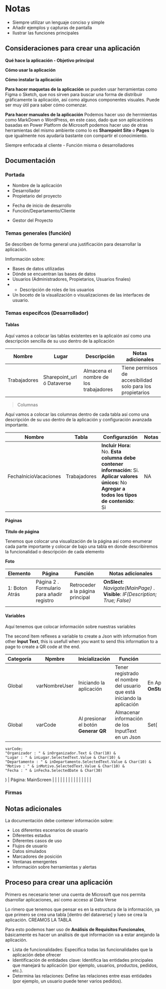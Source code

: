 # Notas

+ Siempre utilizar un lenguaje conciso y simple
+ Añadir ejemplos y capturas de pantalla
+ Ilustrar las funciones principales 



## Consideraciones para crear una aplicación

**Qué hace la aplicación - Objetivo principal**

**Cómo usar la aplicación**

**Cómo instalar la aplicación**

**Para hacer maquetas de la aplicación** se pueden usar herramientas como Figma o Sketch, que nos sirven para buscar una forma de distribuir gráficamente la aplicación, así como algunos componentes visuales. Puede ser muy útil para saber cómo comenzar. 

**Para hacer manuales de la aplicación** Podemos hacer uso de herrmientas como MarkDown o WordPress, en este caso, dado que son aplicaciónes basadas en Power Platform de Microsoft podemos hacer uso de otras herramientas del mismo ambiente como lo es **Sharepoint Site** o **Pages** lo que igualmente nos ayudaría bastante con compartir el conocimiento. 

Siempre enfocada al cliente - Función misma o desarrolladores



## Documentación

### Portada 

+ Nombre de la aplicación
+ Desarrollador
+ Propietario del proyecto
* Fecha de inicio de desarrollo
* Función/Departamento/Cliente
+ Gestor del Proyecto


### Temas generales (función)

Se describen de forma general una justificación para desarrollar la aplicación.

Imformación sobre: 

+ Bases de datos utilizadas 
+ Dónde se encuentran las bases de datos 
+ Usuarios (Administradores, Propietarios, Usuarios finales)
+ + Descripción de roles de los usuarios
+ Un boceto de la visualización o visualizaciones de las interfaces de usuario. 



### Temas específcos (Desarrollador)

#### Tablas

Aquí vamos a colocar las tablas existentes en la aplicaión así como una descripción sencilla de su uso dentro de la aplicación

| Nombre | Lugar | Descripción | Notas adicionales |
| --- | --- | --- | --- |
| Trabajadores | Sharepoint_url ó Dataverse | Almacena el nombre de los trabajadores | Tiene permisos de accesibilidad solo para los propietarios |

> Columnas

Aquí vamos a colocar las columnas dentro de cada tabla así como una descripción de su uso dentro de la aplicación y configuración avanzada importante.

| Nombre | Tabla | Configurazión | Notas | 
| --- | --- | --- | --- |
| FechaInicioVacaciones | Trabajadores | **Incluir Hora:** No. **Esta columna debe contener información:** Si. **Aplicar valores únicos:** No  **Agregar a todos los tipos de contenido**: Si | NA | 


#### Páginas 

**Titulo de página**

Tenemos que colocar una visualización de la página así como enumerar cada parte importante y colocar de bajo una tabla en donde describiremos la funcionalidad o descripción de cada elemento

**Foto**

| Elemento | Página | Función | Notas adicionales | 
| --- | --- | --- | --- | 
| 1: Boton Atrás | Página 2 . Formulario para añadir registro | Retroceder a la página principal | **OnSlect**: *Navigate(MainPage)* . **Visible**: *IF(Description; True; False)* | 
|  |  |  |  |  | 


#### Variables 

Aquí tenemos que colocar información sobre nuestras variables

The second Item reflexes a variable to create a Json with information from other **Input Text**, this is usefull when you want to send this information to a page to create a QR code at the end.

| Categoría | Npmbre | Inicialización | Función | Código | Uso en |
| --- | --- | --- | --- | --- | --- |
| Global | varNombreUser | Iniciando la aplicación | Tener registrado el nombre del usuario que está iniciando la aplicación | En App -> **OnStart**:*Set(varUsuarioNombre;User().FullName)* | Página: Página2, Galeria: Registro |
| Global | varCode | Al presionar el botón **Generar QR** | Almacenar información de los InputText en un Json | Set(
    varCode; 
    "Organizador : " & inOrganizador.Text & Char(10) &
    "Lugar : " & inLugar.SelectedText.Value & Char(10) & 
    "Departamento : " & inDepartamento.SelectedText.Value & Char(10) &
    "Motivo : " & inMotivo.SelectedText.Value & Char(10) & 
    "Fecha : " & inFecha.SelectedDate & Char(30)
) | Página: MainScreen |
|  |  |  |  |  |  |
|  |  |  |  |  |  |


### Firmas 




## Notas adicionales

La documentación debe contener información sobre: 

+ Los diferentes escenarios de usuario
+ Diferentes estadus
+ Diferentes casos de uso
+ Flujos de usuario
+ Datos simulados
+ Marcadores de posición
+ Ventanas emergentes
+ Información sobre herramientas y alertas



## Proceso para crear una aplicación

Primero es necesario tener una cuenta de Microsoft que nos permita dsarrollar aplicaciones, así como acceso al Data Verse

Lo rimero que tenemos que pensar es en la estructura de la información, ya que primero se crea una tabla [dentro del dataverse] y lueo se crea la aplicación. CREAMOS LA TABLA

Para esto podemos haer uso de **Análisis de Requisitos Funcionales**, básicamente es hacer un análisis de qué información va a estar anejando la aplicación. 

+ Lista de funcionalidades: Especifica todas las funcionalidades que la aplicación debe ofrecer
+ Identificación de entidades clave: Identifica las entidades principales que manejará tu aplicación (por ejemplo, usuarios, productos, pedidos, etc.).
+ Determina las relaciones: Define las relaciones entre esas entidades (por ejemplo, un usuario puede tener varios pedidos).









